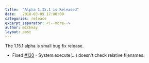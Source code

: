 ```yaml
---
title:  "Alpha 1.15.1 is Released"
date:   2018-03-09 17:00:00
categories: release
excerpt_separator: <!--more-->
author: mickkay
layout: post
---
```

The 1.15.1 alpha is small bug fix release.
<!--more-->

* Fixed [#130](https://github.com/wizards-of-lua/wizards-of-lua/issues/130) - System.execute(...) doesn't check relative filenames.
